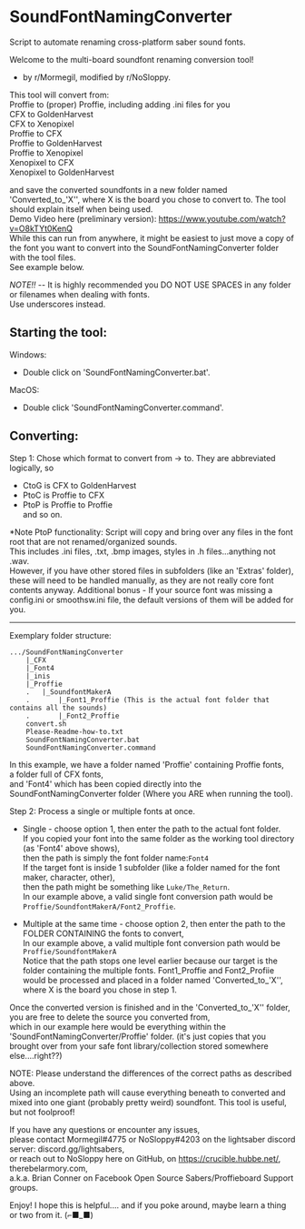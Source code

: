 # SoundFontNamingConverter
Script to automate renaming cross-platform saber sound fonts.

Welcome to the multi-board soundfont renaming conversion tool!
- by r/Mormegil, modified by r/NoSloppy.

This tool will convert from:  
Proffie to (proper) Proffie, including adding .ini files for you  
CFX to GoldenHarvest  
CFX to Xenopixel  
Proffie to CFX  
Proffie to GoldenHarvest  
Proffie to Xenopixel  
Xenopixel to CFX  
Xenopixel to GoldenHarvest  

and save the converted soundfonts in a new folder named 'Converted_to_'X'', where X is the board you chose to convert to.
The tool should explain itself when being used.  
Demo Video here (preliminary version):
https://www.youtube.com/watch?v=O8kTYt0KenQ  
While this can run from anywhere, it might be easiest to just move a copy of the font you want to convert into the SoundFontNamingConverter folder with the tool files.  
See example below.

*NOTE!!* -- It is highly recommended you DO NOT USE SPACES in any folder or filenames when dealing with fonts.  
Use underscores instead.

Starting the tool:
-----------------
Windows:
- Double click on 'SoundFontNamingConverter.bat'.

MacOS:
- Double click 'SoundFontNamingConverter.command'.

Converting:
-----------------
Step 1: Chose which format to convert from -> to.
They are abbreviated logically, so
- CtoG is CFX to GoldenHarvest
- PtoC is Proffie to CFX
- PtoP is Proffie to Proffie  
and so on.

*Note PtoP functionality:
Script will copy and bring over any files in the font root that are not renamed/organized sounds.  
This includes .ini files, .txt, .bmp images, styles in .h files...anything not .wav.  
However, if you have other stored files in subfolders (like an 'Extras' folder), these will need to be handled manually, as they are not really core font contents anyway.
Additional bonus - If your source font was missing a config.ini or smoothsw.ini file, the default versions of them will be added for you. 

-----------------------------
Exemplary folder structure:
```
.../SoundFontNamingConverter
	|_CFX
	|_Font4
	|_inis
	|_Proffie
	.	|_SoundfontMakerA
	.		|_Font1_Proffie (This is the actual font folder that contains all the sounds)
	.		|_Font2_Proffie
	convert.sh
	Please-Readme-how-to.txt
	SoundFontNamingConverter.bat
	SoundFontNamingConverter.command
```
In this example, we have a folder named 'Proffie' containing Proffie fonts,  
a folder full of CFX fonts,  
and 'Font4' which has been copied directly into the SoundFontNamingConverter folder (Where you ARE when running the tool).
	
Step 2: Process a single or multiple fonts at once.
- Single - choose option 1, then enter the path to the actual font folder.  
If you copied your font into the same folder as the working tool directory (as 'Font4' above shows),  
then the path is simply the font folder name:`Font4`  
If the target font is inside 1 subfolder (like a folder named for the font maker, character, other),  
then the path might be something like `Luke/The_Return`.  
In our example above, a valid single font conversion path would be `Proffie/SoundfontMakerA/Font2_Proffie`.

- Multiple at the same time - choose option 2, then enter the path to the FOLDER CONTAINING the fonts to convert,  
In our example above, a valid multiple font conversion path would be `Proffie/SoundfontMakerA`  
Notice that the path stops one level earlier because our target is the folder containing the multiple fonts.
Font1_Proffie and Font2_Profiie would be processed and placed in a folder named 'Converted_to_'X'', where X is the board you chose in step 1.

Once the converted version is finished and in the 'Converted_to_'X'' folder, you are free to delete the source you converted from,  
which in our example here would be everything within the 'SoundFontNamingConverter/Proffie' folder.
(it's just copies that you brought over from your safe font library/collection stored somewhere else....right??)

NOTE: Please understand the differences of the correct paths as described above.  
Using an incomplete path will cause everything beneath to converted and mixed into one giant (probably pretty weird) soundfont.
This tool is useful, but not foolproof!

If you have any questions or encounter any issues,  
please contact Mormegil#4775 or NoSloppy#4203 on the lightsaber discord server:
discord.gg/lightsabers,  
or reach out to NoSloppy here on GitHub, on https://crucible.hubbe.net/, therebelarmory.com,   
a.k.a. Brian Conner on Facebook Open Source Sabers/Proffieboard Support groups.

Enjoy! I hope this is helpful.... and if you poke around, maybe learn a thing or two from it.
 (⌐■_■)

